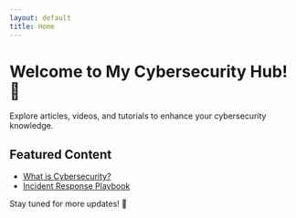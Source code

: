 ```yaml
---
layout: default
title: Home
---
```


# Welcome to My Cybersecurity Hub! 👋

Explore articles, videos, and tutorials to enhance your cybersecurity knowledge.

## Featured Content
- [What is Cybersecurity?](./articles/what-is-cybersecurity.md)
- [Incident Response Playbook](./articles/incident-response-playbook.md)

Stay tuned for more updates! 🚀
